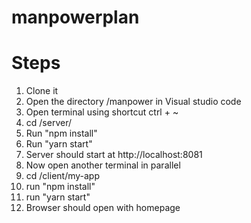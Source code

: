 # manpowerplan
# Steps
1. Clone it
2. Open the directory /manpower in Visual studio code
3. Open terminal using shortcut ctrl + ~
4. cd /server/
5. Run "npm install" 
6. Run "yarn start"
7. Server should start at http://localhost:8081
9. Now open another terminal in parallel
10. cd /client/my-app
11. run "npm install"
12. run "yarn start"
13. Browser should open with homepage

